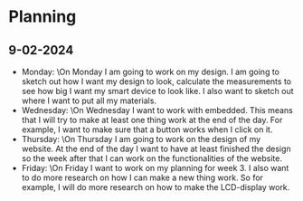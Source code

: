 # Planning

## 9-02-2024
- Monday:
  \On Monday I am going to work on my design. I am going to sketch out how I want my design to look, calculate the 
measurements to see how big I want my smart device to look like. I also want to sketch out where I want to put all my 
materials. 
- Wednesday:
\On Wednesday I want to work with embedded. This means that I will try to make at least one thing work at the end of the day. 
For example, I want to make sure that a button works when I click on it. 
- Thursday:
\On Thursday I am going to work on the design of my website. At the end of the day I want to have at least finished the design 
so the week after that I can work on the functionalities of the website.
- Friday:
\On Friday I want to work on my planning for week 3. I also want to do more research on how I can make a new thing work. 
So for example, I will do more research on how to make the LCD-display work.


















